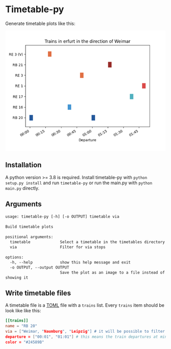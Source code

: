 # Timetable-py
Generate timetable plots like this:


![Example timetable from erfurt via weimar](screenshots/timetable_erfurt.png)

## Installation
A python version >= 3.8 is required. Install timetable-py with ``python setup.py install`` and run ``timetable-py`` or run the main.py with ``python main.py`` directly.

## Arguments
```
usage: timetable-py [-h] [-o OUTPUT] timetable via

Build timetable plots

positional arguments:
  timetable             Select a timetable in the timetables directory
  via                   Filter for via stops

options:
  -h, --help            show this help message and exit
  -o OUTPUT, --output OUTPUT
                        Save the plot as an image to a file instead of showing it
```

## Write timetable files
A timetable file is a [TOML](https://toml.io/en/) file with a `trains` list. Every `trains` item should be look like like this:
```toml
[[trains]]
name = "RB 20"
via = ["Weimar, "Naumburg", "Leipzig"] # it will be possible to filter for via stops
departure = ["00:01", "01:01"] # this means the train departures at minute 1 every hour. (if you try to show trains with a maximum 2 hour cycle that means you show 2 hours in your plot)
color = "#24589B"
``` 